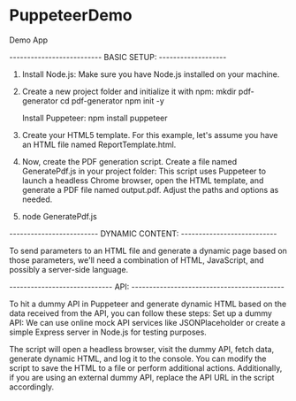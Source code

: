 # PuppeteerDemo

Demo App

-------------------------- BASIC SETUP: -------------------

1. Install Node.js: Make sure you have Node.js installed on your machine.
2. Create a new project folder and initialize it with npm:
   mkdir pdf-generator
   cd pdf-generator
   npm init -y

   Install Puppeteer:
   npm install puppeteer

3. Create your HTML5 template. For this example, let's assume you have an HTML file named ReportTemplate.html.
4. Now, create the PDF generation script. Create a file named GeneratePdf.js in your project folder:
   This script uses Puppeteer to launch a headless Chrome browser, open the HTML template, and generate a PDF file named output.pdf. Adjust the paths and options as needed.
5. node GeneratePdf.js

------------------------- DYNAMIC CONTENT: ---------------------------

To send parameters to an HTML file and generate a dynamic page based on those parameters, we'll need a combination of HTML, JavaScript, and possibly a server-side language. 

----------------------------- API: -------------------------------------------

To hit a dummy API in Puppeteer and generate dynamic HTML based on the data received from the API, you can follow these steps:
Set up a dummy API: We can use online mock API services like JSONPlaceholder or create a simple Express server in Node.js for testing purposes.

The script will open a headless browser, visit the dummy API, fetch data, generate dynamic HTML, and log it to the console. You can modify the script to save the HTML to a file or perform additional actions.
Additionally, if you are using an external dummy API, replace the API URL in the script accordingly.
